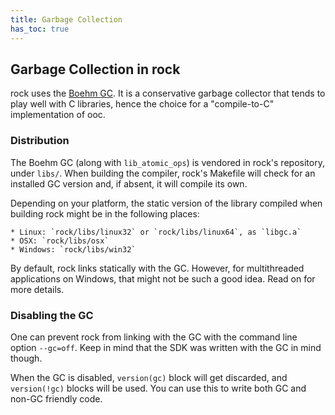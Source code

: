 ```yaml
---
title: Garbage Collection
has_toc: true
---
```


## Garbage Collection in rock

rock uses the [Boehm GC][boehm]. It is a conservative garbage collector that
tends to play well with C libraries, hence the choice for a "compile-to-C"
implementation of ooc.

[boehm]: http://www.hpl.hp.com/personal/Hans_Boehm/gc/

### Distribution

The Boehm GC (along with `lib_atomic_ops`) is vendored in rock's repository,
under `libs/`. When building the compiler, rock's Makefile will check for an
installed GC version and, if absent, it will compile its own.

Depending on your platform, the static version of the library compiled when
building rock might be in the following places:

    * Linux: `rock/libs/linux32` or `rock/libs/linux64`, as `libgc.a`
    * OSX: `rock/libs/osx`
    * Windows: `rock/libs/win32`

By default, rock links statically with the GC. However, for multithreaded
applications on Windows, that might not be such a good idea. Read on for
more details.

### Disabling the GC

One can prevent rock from linking with the GC with the command line option `--gc=off`. Keep in mind
that the SDK was written with the GC in mind though.

When the GC is disabled, `version(gc)` block will get discarded, and `version(!gc)` blocks will be
used. You can use this to write both GC and non-GC friendly code.

